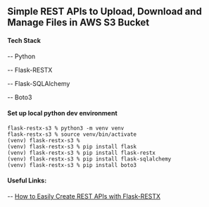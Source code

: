 ## Simple REST APIs to Upload, Download and Manage Files in AWS S3 Bucket

#### Tech Stack

-- Python

-- Flask-RESTX

-- Flask-SQLAlchemy

-- Boto3

#### Set up local python dev environment
```shell
flask-restx-s3 % python3 -m venv venv
flask-restx-s3 % source venv/bin/activate
(venv) flask-restx-s3 %
(venv) flask-restx-s3 % pip install flask
(venv) flask-restx-s3 % pip install flask-restx
(venv) flask-restx-s3 % pip install flask-sqlalchemy
(venv) flask-restx-s3 % pip install boto3
```

#### Useful Links:

-- [How to Easily Create REST APIs with Flask-RESTX](https://www.youtube.com/watch?v=Qf0wri9MvMY)
